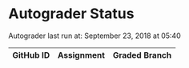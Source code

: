 # Autograder Status
Autograder last run at: September 23, 2018 at 05:40

| GitHub ID | Assignment | Graded Branch |
|-----------|------------|---------------|
